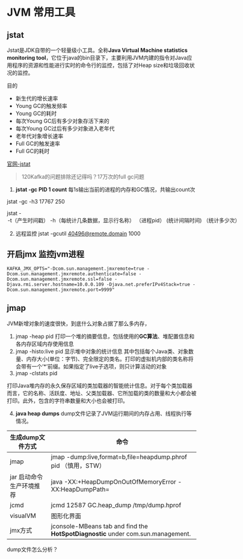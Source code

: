 # JVM 常用工具

## jstat
Jstat是JDK自带的一个轻量级小工具。全称**Java Virtual Machine statistics monitoring tool**，它位于java的bin目录下，主要利用JVM内建的指令对Java应用程序的资源和性能进行实时的命令行的监控，包括了对Heap size和垃圾回收状况的监控。

目的
- 新生代的增长速率
- Young GC的触发频率
- Young GC的耗时
- 每次Young GC后有多少对象存活下来的
- 每次Young GC过后有多少对象进入老年代
- 老年代对象增长速率
- Full GC的触发速率
- Full GC的耗时

[官网-jstat](https://docs.oracle.com/javase/7/docs/technotes/tools/share/jstat.html)

> 120Kafka的问题排除还记得吗？17万次的full gc问题

1. **jstat -gc PID 1 count** 每1s输出当前的进程的内存和GC情况，共输出count次

 jstat -gc -h3 17767  250

jstat -<option>  -t（产生时间戳） -h<lines>（每统计几条数据，显示行名称） <vmid>（进程pid） <interval>(统计间隔时间)  <count>（统计多少次）

2. 远程监控 jstat -gcutil 40496@remote.domain 1000

## 开启jmx 监控jvm进程

`KAFKA_JMX_OPTS="-Dcom.sun.management.jmxremote=true -Dcom.sun.management.jmxremote.authenticate=false -Dcom.sun.management.jmxremote.ssl=false -Djava.rmi.server.hostname=10.0.0.109 -Djava.net.preferIPv4Stack=true -Dcom.sun.management.jmxremote.port=9999"`

## jmap



JVM新增对象的速度很快，到底什么对象占据了那么多内存，
1. jmap -heap pid
打印一个堆的摘要信息，包括使用的**GC算法**、堆配置信息和各内存区域内存使用信息
2. jmap -histo:live pid
显示堆中对象的统计信息
其中包括每个Java类、对象数量、内存大小(单位：字节)、完全限定的类名。打印的虚拟机内部的类名称将会带有一个’*’前缀。如果指定了live子选项，则只计算活动的对象
3. jmap -clstats pid

打印Java堆内存的永久保存区域的类加载器的智能统计信息。对于每个类加载器而言，它的名称、活跃度、地址、父类加载器、它所加载的类的数量和大小都会被打印。此外，包含的字符串数量和大小也会被打印。

4. **java heap dumps**
dump文件记录了JVM运行期间的内存占用、线程执行等情况。

| 生成dump文件方式  | 命令|
|---|---|
| jmap  |jmap -dump:live,format=b,file=heapdump.phrof pid （慎用，STW）|
| jar 启动命令生产环境推荐  |java -XX:+HeapDumpOnOutOfMemoryError -XX:HeapDumpPath=<file-or-dir-path>|
| jcmd  |jcmd 12587 GC.heap_dump /tmp/dump.hprof|
| visualVM  |图形化界面|
| jmx方式  |jconsole-MBeans tab and find the **HotSpotDiagnostic** under com.sun.management.|

dump文件怎么分析？




